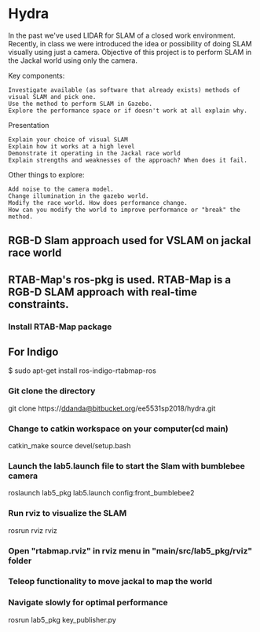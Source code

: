 # Hydra

In the past we've used LIDAR for SLAM of a closed work environment. 
Recently, in class we were introduced the idea or possibility of doing SLAM visually using just a camera. 
Objective of this project is to perform SLAM in the Jackal world using only the camera. 

Key components:

    Investigate available (as software that already exists) methods of visual SLAM and pick one. 
    Use the method to perform SLAM in Gazebo. 
    Explore the performance space or if doesn't work at all explain why.

Presentation

    Explain your choice of visual SLAM
    Explain how it works at a high level
    Demonstrate it operating in the Jackal race world
    Explain strengths and weaknesses of the approach? When does it fail. 

Other things to explore:

    Add noise to the camera model.
    Change illumination in the gazebo world.
    Modify the race world. How does performance change. 
    How can you modify the world to improve performance or "break" the method.


## RGB-D Slam approach used for VSLAM on jackal race world
## RTAB-Map's ros-pkg is used. RTAB-Map is a RGB-D SLAM approach with real-time constraints.

### Install RTAB-Map package
## For Indigo
$ sudo apt-get install ros-indigo-rtabmap-ros

### Git clone the directory
git clone https://ddanda@bitbucket.org/ee5531sp2018/hydra.git
### Change to catkin workspace on your computer(cd main)

catkin_make 
source devel/setup.bash

### Launch the lab5.launch file to start the Slam with bumblebee camera
roslaunch lab5_pkg lab5.launch config:front_bumblebee2

### Run rviz to visualize the SLAM
rosrun rviz rviz
### Open "rtabmap.rviz" in rviz menu in "main/src/lab5_pkg/rviz" folder

### Teleop functionality to move jackal to map the world 
### Navigate slowly for optimal performance
rosrun lab5_pkg key_publisher.py


